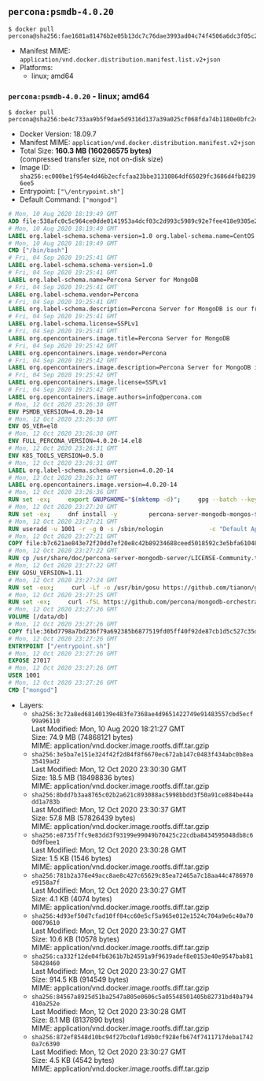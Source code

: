 ## `percona:psmdb-4.0.20`

```console
$ docker pull percona@sha256:fae1681a81476b2e05b13dc7c76dae3993ad04c74f4506a6dc3f05c2abbb38b8
```

-	Manifest MIME: `application/vnd.docker.distribution.manifest.list.v2+json`
-	Platforms:
	-	linux; amd64

### `percona:psmdb-4.0.20` - linux; amd64

```console
$ docker pull percona@sha256:be4c733aa9b5f9dae5d9316d137a39a025cf068fda74b1180e0bfc2c06c768cc
```

-	Docker Version: 18.09.7
-	Manifest MIME: `application/vnd.docker.distribution.manifest.v2+json`
-	Total Size: **160.3 MB (160266575 bytes)**  
	(compressed transfer size, not on-disk size)
-	Image ID: `sha256:ec000be1f954e4d46b2ecfcfaa23bbe31310864df65029fc3686d4fb82396ee5`
-	Entrypoint: `["\/entrypoint.sh"]`
-	Default Command: `["mongod"]`

```dockerfile
# Mon, 10 Aug 2020 18:19:49 GMT
ADD file:538afc0c5c964ce0dde0141953a4dcf03c2d993c5989c92e7fee418e9305e2a3 in / 
# Mon, 10 Aug 2020 18:19:49 GMT
LABEL org.label-schema.schema-version=1.0 org.label-schema.name=CentOS Base Image org.label-schema.vendor=CentOS org.label-schema.license=GPLv2 org.label-schema.build-date=20200809
# Mon, 10 Aug 2020 18:19:49 GMT
CMD ["/bin/bash"]
# Fri, 04 Sep 2020 19:25:41 GMT
LABEL org.label-schema.schema-version=1.0
# Fri, 04 Sep 2020 19:25:41 GMT
LABEL org.label-schema.name=Percona Server for MongoDB
# Fri, 04 Sep 2020 19:25:41 GMT
LABEL org.label-schema.vendor=Percona
# Fri, 04 Sep 2020 19:25:41 GMT
LABEL org.label-schema.description=Percona Server for MongoDB is our free and open-source drop-in replacement for MongoDB Community Edition. It offers all the features and benefits of MongoDB Community Edition, plus additional enterprise-grade functionality.
# Fri, 04 Sep 2020 19:25:41 GMT
LABEL org.label-schema.license=SSPLv1
# Fri, 04 Sep 2020 19:25:41 GMT
LABEL org.opencontainers.image.title=Percona Server for MongoDB
# Fri, 04 Sep 2020 19:25:42 GMT
LABEL org.opencontainers.image.vendor=Percona
# Fri, 04 Sep 2020 19:25:42 GMT
LABEL org.opencontainers.image.description=Percona Server for MongoDB is our free and open-source drop-in replacement for MongoDB Community Edition. It offers all the features and benefits of MongoDB Community Edition, plus additional enterprise-grade functionality.
# Fri, 04 Sep 2020 19:25:42 GMT
LABEL org.opencontainers.image.license=SSPLv1
# Fri, 04 Sep 2020 19:25:42 GMT
LABEL org.opencontainers.image.authors=info@percona.com
# Mon, 12 Oct 2020 23:26:30 GMT
ENV PSMDB_VERSION=4.0.20-14
# Mon, 12 Oct 2020 23:26:30 GMT
ENV OS_VER=el8
# Mon, 12 Oct 2020 23:26:30 GMT
ENV FULL_PERCONA_VERSION=4.0.20-14.el8
# Mon, 12 Oct 2020 23:26:31 GMT
ENV K8S_TOOLS_VERSION=0.5.0
# Mon, 12 Oct 2020 23:26:31 GMT
LABEL org.label-schema.schema-version=4.0.20-14
# Mon, 12 Oct 2020 23:26:31 GMT
LABEL org.opencontainers.image.version=4.0.20-14
# Mon, 12 Oct 2020 23:26:36 GMT
RUN set -ex;     export GNUPGHOME="$(mktemp -d)";     gpg --batch --keyserver ha.pool.sks-keyservers.net --recv-keys 430BDF5C56E7C94E848EE60C1C4CBDCDCD2EFD2A 99DB70FAE1D7CE227FB6488205B555B38483C65D;     gpg --batch --export --armor 430BDF5C56E7C94E848EE60C1C4CBDCDCD2EFD2A > ${GNUPGHOME}/RPM-GPG-KEY-Percona;     gpg --batch --export --armor 99DB70FAE1D7CE227FB6488205B555B38483C65D > ${GNUPGHOME}/RPM-GPG-KEY-centosofficial;     rpmkeys --import ${GNUPGHOME}/RPM-GPG-KEY-Percona ${GNUPGHOME}/RPM-GPG-KEY-centosofficial;     curl -Lf -o /tmp/percona-release.rpm https://repo.percona.com/yum/percona-release-latest.noarch.rpm;     rpmkeys --checksig /tmp/percona-release.rpm;     dnf install -y /tmp/percona-release.rpm;     rm -rf "$GNUPGHOME" /tmp/percona-release.rpm;     rpm --import /etc/pki/rpm-gpg/PERCONA-PACKAGING-KEY;     percona-release enable psmdb-40 release
# Mon, 12 Oct 2020 23:27:20 GMT
RUN set -ex;     dnf install -y         percona-server-mongodb-mongos-${FULL_PERCONA_VERSION}         percona-server-mongodb-shell-${FULL_PERCONA_VERSION}         shadow-utils         curl         procps-ng         oniguruma         jq         dnf-utils;         repoquery -a --location         policycoreutils             | xargs curl -Lf -o /tmp/policycoreutils.rpm;     repoquery -a --location         percona-server-mongodb-server-${FULL_PERCONA_VERSION}             | xargs curl -Lf -o /tmp/percona-server-mongodb-server-${FULL_PERCONA_VERSION}.rpm;     rpm -iv /tmp/policycoreutils.rpm /tmp/percona-server-mongodb-server-${FULL_PERCONA_VERSION}.rpm --nodeps;         rm -rf /tmp/policycoreutils.rpm /tmp/percona-server-mongodb-server-${FULL_PERCONA_VERSION}.rpm;     dnf clean all;     dnf -y remove dnf-utils;     rm -rf /var/cache/dnf /data/db && mkdir -p /data/db;     chown -R 1001:0 /data/db
# Mon, 12 Oct 2020 23:27:21 GMT
RUN useradd -u 1001 -r -g 0 -s /sbin/nologin             -c "Default Application User" mongodb
# Mon, 12 Oct 2020 23:27:21 GMT
COPY file:b7c621ae843e72f20dd7ef20e8c42b89234688ceed5018592c3e5bfa61048aad in /licenses/LICENSE.Dockerfile 
# Mon, 12 Oct 2020 23:27:22 GMT
RUN cp /usr/share/doc/percona-server-mongodb-server/LICENSE-Community.txt /licenses/LICENSE.Percona-Server-for-MongoDB
# Mon, 12 Oct 2020 23:27:22 GMT
ENV GOSU_VERSION=1.11
# Mon, 12 Oct 2020 23:27:24 GMT
RUN set -eux;     curl -Lf -o /usr/bin/gosu https://github.com/tianon/gosu/releases/download/${GOSU_VERSION}/gosu-amd64;     curl -Lf -o /usr/bin/gosu.asc https://github.com/tianon/gosu/releases/download/${GOSU_VERSION}/gosu-amd64.asc;         export GNUPGHOME="$(mktemp -d)";     gpg --batch --keyserver hkps://keys.openpgp.org --recv-keys B42F6819007F00F88E364FD4036A9C25BF357DD4;     gpg --batch --verify /usr/bin/gosu.asc /usr/bin/gosu;     rm -rf "$GNUPGHOME" /usr/bin/gosu.asc;         chmod +x /usr/bin/gosu;     curl -f -o /licenses/LICENSE.gosu https://raw.githubusercontent.com/tianon/gosu/${GOSU_VERSION}/LICENSE
# Mon, 12 Oct 2020 23:27:25 GMT
RUN set -ex;     curl -fSL https://github.com/percona/mongodb-orchestration-tools/releases/download/${K8S_TOOLS_VERSION}/k8s-mongodb-initiator -o /usr/local/bin/k8s-mongodb-initiator;     curl -fSL  https://github.com/percona/mongodb-orchestration-tools/releases/download/${K8S_TOOLS_VERSION}/mongodb-healthcheck -o /usr/local/bin/mongodb-healthcheck;     curl -fSL  https://github.com/percona/mongodb-orchestration-tools/releases/download/${K8S_TOOLS_VERSION}/SHA256SUMS -o /tmp/SHA256SUMS;     echo "$(grep 'k8s-mongodb-initiator' /tmp/SHA256SUMS | awk '{print $1}')" /usr/local/bin/k8s-mongodb-initiator | sha256sum -c -;     echo "$(grep 'mongodb-healthcheck' /tmp/SHA256SUMS   | awk '{print $1}')" /usr/local/bin/mongodb-healthcheck   | sha256sum -c -;     rm -f /tmp/SHA256SUMS;         chmod 0755 /usr/local/bin/k8s-mongodb-initiator /usr/local/bin/mongodb-healthcheck
# Mon, 12 Oct 2020 23:27:26 GMT
VOLUME [/data/db]
# Mon, 12 Oct 2020 23:27:26 GMT
COPY file:36bd7798a7bd236f79a692385b6877519fd05ff40f92de87cb1d5c527c35d799 in /entrypoint.sh 
# Mon, 12 Oct 2020 23:27:26 GMT
ENTRYPOINT ["/entrypoint.sh"]
# Mon, 12 Oct 2020 23:27:26 GMT
EXPOSE 27017
# Mon, 12 Oct 2020 23:27:26 GMT
USER 1001
# Mon, 12 Oct 2020 23:27:26 GMT
CMD ["mongod"]
```

-	Layers:
	-	`sha256:3c72a8ed68140139e483fe7368ae4d9651422749e91483557cbd5ecf99a96110`  
		Last Modified: Mon, 10 Aug 2020 18:21:27 GMT  
		Size: 74.9 MB (74868121 bytes)  
		MIME: application/vnd.docker.image.rootfs.diff.tar.gzip
	-	`sha256:3e5ba7e151e324f42f2d84f8f6670ec672ab147c0483f434abc0b8ea35419ad2`  
		Last Modified: Mon, 12 Oct 2020 23:30:30 GMT  
		Size: 18.5 MB (18498836 bytes)  
		MIME: application/vnd.docker.image.rootfs.diff.tar.gzip
	-	`sha256:8bdd7b3aa8765c02b2a621c893088ac5998bbdd3f50a91ce884be44add1a783b`  
		Last Modified: Mon, 12 Oct 2020 23:30:37 GMT  
		Size: 57.8 MB (57826439 bytes)  
		MIME: application/vnd.docker.image.rootfs.diff.tar.gzip
	-	`sha256:e8735f7fc9e83dd3f93199e99049b70425c22cdba8434595048db8c60d9fbee1`  
		Last Modified: Mon, 12 Oct 2020 23:30:28 GMT  
		Size: 1.5 KB (1546 bytes)  
		MIME: application/vnd.docker.image.rootfs.diff.tar.gzip
	-	`sha256:781b2a376e49acc8ae8c427c65629c85ea72465a7c18aa44c4786970e9158a7f`  
		Last Modified: Mon, 12 Oct 2020 23:30:27 GMT  
		Size: 4.1 KB (4074 bytes)  
		MIME: application/vnd.docker.image.rootfs.diff.tar.gzip
	-	`sha256:4d93ef50d7cfad10ff84cc60e5cf5a965e012e1524c704a9e6c40a7000879610`  
		Last Modified: Mon, 12 Oct 2020 23:30:27 GMT  
		Size: 10.6 KB (10578 bytes)  
		MIME: application/vnd.docker.image.rootfs.diff.tar.gzip
	-	`sha256:ca332f12de04fb6361b7b24591a9f9639adef8e0153e40e9547bab8158428460`  
		Last Modified: Mon, 12 Oct 2020 23:30:27 GMT  
		Size: 914.5 KB (914549 bytes)  
		MIME: application/vnd.docker.image.rootfs.diff.tar.gzip
	-	`sha256:84567a8925d51ba2547a805e0606c5a05548501405b82731bd40a794410a252e`  
		Last Modified: Mon, 12 Oct 2020 23:30:28 GMT  
		Size: 8.1 MB (8137890 bytes)  
		MIME: application/vnd.docker.image.rootfs.diff.tar.gzip
	-	`sha256:872ef8548d10bc94f27bc0af1d9b0cf928efb674f7411717deba17420a7c6390`  
		Last Modified: Mon, 12 Oct 2020 23:30:27 GMT  
		Size: 4.5 KB (4542 bytes)  
		MIME: application/vnd.docker.image.rootfs.diff.tar.gzip
